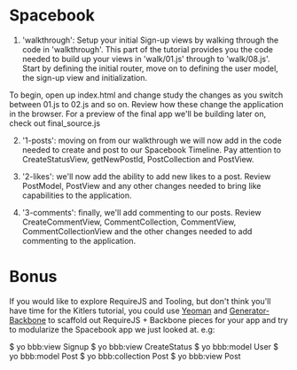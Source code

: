 Spacebook
==============

1. 'walkthrough': Setup your initial Sign-up views by walking through the code in 'walkthrough'. This part of the tutorial provides you the code needed to build up your views in 'walk/01.js' through to 'walk/08.js'. Start by defining the initial router, move on to defining the user model, the sign-up view and initialization. 

To begin, open up index.html and change study the changes as you switch between 01.js to 02.js and so on. Review how these change the application in the browser. For a preview of the final app we'll be building later on, check out final_source.js

2. '1-posts': moving on from our walkthrough we will now add in the code needed to create and post to our Spacebook Timeline. Pay attention to CreateStatusView, getNewPostId, PostCollection and PostView.

3. '2-likes': we'll now add the ability to add new likes to a post. Review PostModel, PostView and any other changes needed to bring like capabilities to the application.

4. '3-comments': finally, we'll add commenting to our posts. Review CreateCommentView, CommentCollection, CommentView, CommentCollectionView and the other changes needed to add commenting to the application. 

Bonus
===============

If you would like to explore RequireJS and Tooling, but don't think you'll have time for the Kitlers tutorial, you could use [Yeoman](http://yeoman.io) and [Generator-Backbone](https://github.com/yeoman/generator-backbone) to scaffold out RequireJS + Backbone pieces for your app and try
to modularize the Spacebook app we just looked at. e.g:

$ yo bbb:view Signup
$ yo bbb:view CreateStatus
$ yo bbb:model User
$ yo bbb:model Post
$ yo bbb:collection Post
$ yo bbb:view Post